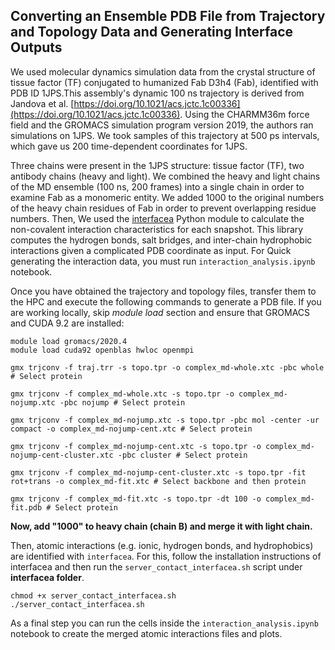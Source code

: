 ## Converting an Ensemble PDB File from Trajectory and Topology Data and Generating Interface Outputs

We used molecular dynamics simulation data from the crystal structure of tissue factor (TF) conjugated to humanized Fab D3h4 (Fab), identified with PDB ID 1JPS.This assembly's dynamic 100 ns trajectory is derived from Jandova et al. [https://doi.org/10.1021/acs.jctc.1c00336](https://doi.org/10.1021/acs.jctc.1c00336). Using the CHARMM36m force field and the GROMACS simulation program version 2019, the authors ran simulations on 1JPS. We took samples of this trajectory at 500 ps intervals, which gave us 200 time-dependent coordinates for 1JPS.

Three chains were present in the 1JPS structure: tissue factor (TF), two antibody chains (heavy and light). We combined the heavy and light chains of the MD ensemble (100 ns, 200 frames) into a single chain in order to examine Fab as a monomeric entity. We added 1000 to the original numbers of the heavy chain residues of Fab in order to prevent overlapping residue numbers. Then, We used the [interfacea](https://github.com/JoaoRodrigues/interfacea/tree/master) Python module to calculate the non-covalent interaction characteristics for each snapshot. This library computes the hydrogen bonds, salt bridges, and inter-chain hydrophobic interactions given a complicated PDB coordinate as input. For Quick generating the interaction data, you must run `interaction_analysis.ipynb` notebook.

Once you have obtained the trajectory and topology files, transfer them to the HPC and execute the following commands to generate a PDB file. If you are working locally, skip *module load* section and ensure that GROMACS and CUDA 9.2 are installed:

```
module load gromacs/2020.4
module load cuda92 openblas hwloc openmpi

gmx trjconv -f traj.trr -s topo.tpr -o complex_md-whole.xtc -pbc whole # Select protein

gmx trjconv -f complex_md-whole.xtc -s topo.tpr -o complex_md-nojump.xtc -pbc nojump # Select protein

gmx trjconv -f complex_md-nojump.xtc -s topo.tpr -pbc mol -center -ur compact -o complex_md-nojump-cent.xtc # Select protein

gmx trjconv -f complex_md-nojump-cent.xtc -s topo.tpr -o complex_md-nojump-cent-cluster.xtc -pbc cluster # Select protein

gmx trjconv -f complex_md-nojump-cent-cluster.xtc -s topo.tpr -fit rot+trans -o complex_md-fit.xtc # Select backbone and then protein

gmx trjconv -f complex_md-fit.xtc -s topo.tpr -dt 100 -o complex_md-fit.pdb # Select protein
```
**Now, add "1000" to heavy chain (chain B) and merge it with light chain.** 

Then, atomic interactions (e.g. ionic, hydrogen bonds, and hydrophobics) are identified with `interfacea`. For this, follow the installation instructions of interfacea and then run the `server_contact_interfacea.sh` script under **interfacea folder**.

```
chmod +x server_contact_interfacea.sh
./server_contact_interfacea.sh
```

As a final step you can run the cells inside the `interaction_analysis.ipynb` notebook to create the merged atomic interactions files and plots.
